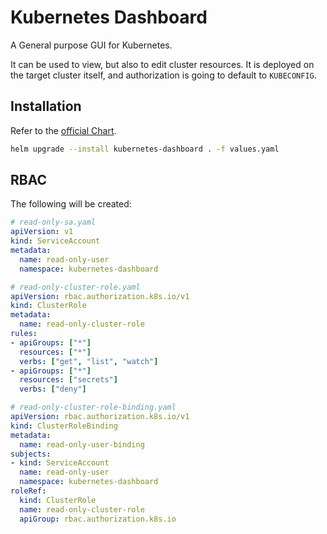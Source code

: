 # Kubernetes Dashboard
A General purpose GUI for Kubernetes.

It can be used to view, but also to edit cluster resources. It is deployed on the target cluster itself, and authorization is going to default to `KUBECONFIG`.

## Installation
Refer to the [official Chart](https://artifacthub.io/packages/helm/k8s-dashboard/kubernetes-dashboard).

```bash
helm upgrade --install kubernetes-dashboard . -f values.yaml
```

## RBAC
The following will be created:

```yaml
# read-only-sa.yaml
apiVersion: v1
kind: ServiceAccount
metadata:
  name: read-only-user
  namespace: kubernetes-dashboard
```

```yaml
# read-only-cluster-role.yaml
apiVersion: rbac.authorization.k8s.io/v1
kind: ClusterRole
metadata:
  name: read-only-cluster-role
rules:
- apiGroups: ["*"]
  resources: ["*"]
  verbs: ["get", "list", "watch"]
- apiGroups: ["*"]
  resources: ["secrets"]
  verbs: ["deny"]
```

```yaml
# read-only-cluster-role-binding.yaml
apiVersion: rbac.authorization.k8s.io/v1
kind: ClusterRoleBinding
metadata:
  name: read-only-user-binding
subjects:
- kind: ServiceAccount
  name: read-only-user
  namespace: kubernetes-dashboard
roleRef:
  kind: ClusterRole
  name: read-only-cluster-role
  apiGroup: rbac.authorization.k8s.io
```